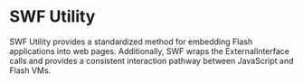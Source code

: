 SWF Utility
===========

SWF Utility provides a standardized method for embedding Flash applications
into web pages. Additionally, SWF wraps the ExternalInterface calls and
provides a consistent interaction pathway between JavaScript and Flash VMs.

